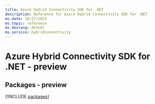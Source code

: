 ```yaml
---
title: Azure Hybrid Connectivity SDK for .NET
description: Reference for Azure Hybrid Connectivity SDK for .NET
ms.date: 10/27/2023
ms.topic: reference
ms.devlang: dotnet
ms.service: hybridconnectivity
---
```

# Azure Hybrid Connectivity SDK for .NET - preview
## Packages - preview
[!INCLUDE [packages](hybrid-connectivity-index.md)]